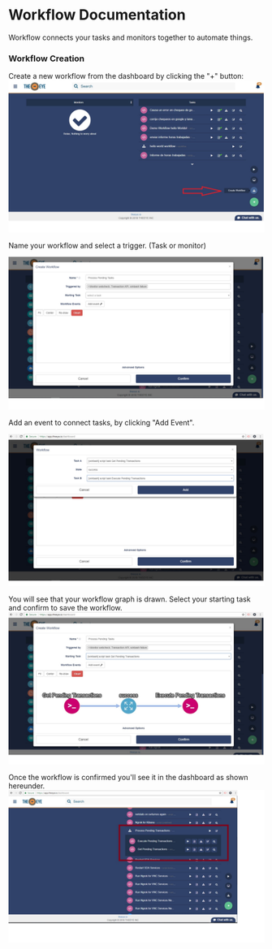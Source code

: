 # Workflow Documentation
Workflow connects your tasks and monitors together to automate things.

### Workflow Creation

Create a new workflow from the dashboard by clicking the "+" button:
![](/images/workflow1.jpg)

Name your workflow and select a trigger. (Task or monitor)

![](/images/workflow2.jpg)

Add an event to connect tasks, by clicking "Add Event".

![](/images/workflow5.jpg)

You will see that your workflow graph is drawn. Select your starting task and confirm to save the workflow.
![](/images/workflow4.jpg)

Once the workflow is confirmed you'll see it in the dashboard as shown hereunder.
![](/images/workflow6.jpg)

